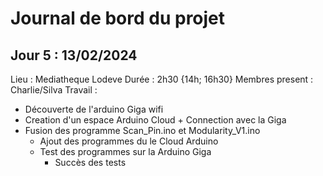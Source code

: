 # Journal de bord du projet

## Jour 5 : 13/02/2024
Lieu : Mediatheque Lodeve
Durée : 2h30 {14h; 16h30}
Membres present : Charlie/Silva
Travail :
* Découverte de l'arduino Giga wifi
* Creation d'un espace Arduino Cloud + Connection avec la Giga
* Fusion des programme Scan_Pin.ino et Modularity_V1.ino
    * Ajout des programmes du le Cloud Arduino
    * Test des programmes sur la Arduino Giga
        * Succès des tests
